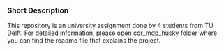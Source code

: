 ### Short Description

This repository is an university assignment done by 4 students from TU Delft. For detailed information, please open cor_mdp_husky folder where you can find the readme file that explains the project.
